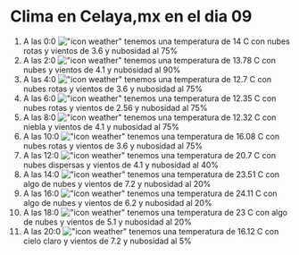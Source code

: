 # Clima en Celaya,mx en el dia 09

1. A las 0:0 !["icon weather"](http://openweathermap.org/img/w/04n.png) tenemos una temperatura de 14 C con nubes rotas y  vientos de 3.6 y nubosidad al 75%
1. A las 2:0 !["icon weather"](http://openweathermap.org/img/w/04n.png) tenemos una temperatura de 13.78 C con nubes y  vientos de 4.1 y nubosidad al 90%
1. A las 4:0 !["icon weather"](http://openweathermap.org/img/w/04n.png) tenemos una temperatura de 12.7 C con nubes rotas y  vientos de 3.6 y nubosidad al 75%
1. A las 6:0 !["icon weather"](http://openweathermap.org/img/w/04n.png) tenemos una temperatura de 12.35 C con nubes rotas y  vientos de 2.56 y nubosidad al 75%
1. A las 8:0 !["icon weather"](http://openweathermap.org/img/w/50d.png) tenemos una temperatura de 12.32 C con niebla y  vientos de 4.1 y nubosidad al 75%
1. A las 10:0 !["icon weather"](http://openweathermap.org/img/w/04d.png) tenemos una temperatura de 16.08 C con nubes rotas y  vientos de 3.6 y nubosidad al 75%
1. A las 12:0 !["icon weather"](http://openweathermap.org/img/w/03d.png) tenemos una temperatura de 20.7 C con nubes dispersas y  vientos de 4.1 y nubosidad al 40%
1. A las 14:0 !["icon weather"](http://openweathermap.org/img/w/02d.png) tenemos una temperatura de 23.51 C con algo de nubes y  vientos de 7.2 y nubosidad al 20%
1. A las 16:0 !["icon weather"](http://openweathermap.org/img/w/02d.png) tenemos una temperatura de 24.11 C con algo de nubes y  vientos de 6.2 y nubosidad al 20%
1. A las 18:0 !["icon weather"](http://openweathermap.org/img/w/02n.png) tenemos una temperatura de 23 C con algo de nubes y  vientos de 5.1 y nubosidad al 20%
1. A las 20:0 !["icon weather"](http://openweathermap.org/img/w/01n.png) tenemos una temperatura de 16.12 C con cielo claro y  vientos de 7.2 y nubosidad al 5%
